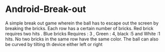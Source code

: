 # Android-Break-out
A simple break out game wherein the ball has to escape out the screen by breaking the bricks. Each row has a certain number of bricks. Red brick requires two hits . Blue bricks Requires : 3 , Green : 4, black :5 and White :1 hits. No two bricks in the same row have the same color. The ball can also be curved by tilting th device either left or right

